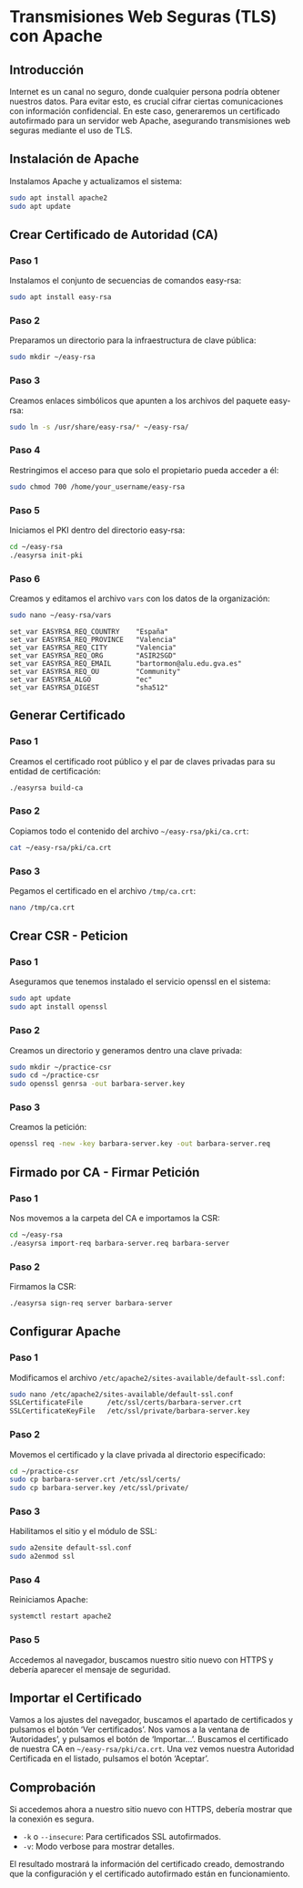 # Transmisiones Web Seguras (TLS) con Apache

## Introducción

Internet es un canal no seguro, donde cualquier persona podría obtener nuestros datos. Para evitar esto, es crucial cifrar ciertas comunicaciones con información confidencial. En este caso, generaremos un certificado autofirmado para un servidor web Apache, asegurando transmisiones web seguras mediante el uso de TLS.

## Instalación de Apache

Instalamos Apache y actualizamos el sistema:

```bash
sudo apt install apache2
sudo apt update
```

## Crear Certificado de Autoridad (CA)

### Paso 1

Instalamos el conjunto de secuencias de comandos easy-rsa:

```bash
sudo apt install easy-rsa
```

### Paso 2

Preparamos un directorio para la infraestructura de clave pública:

```bash
sudo mkdir ~/easy-rsa
```

### Paso 3

Creamos enlaces simbólicos que apunten a los archivos del paquete easy-rsa:

```bash
sudo ln -s /usr/share/easy-rsa/* ~/easy-rsa/
```

### Paso 4

Restringimos el acceso para que solo el propietario pueda acceder a él:

```bash
sudo chmod 700 /home/your_username/easy-rsa
```

### Paso 5

Iniciamos el PKI dentro del directorio easy-rsa:

```bash
cd ~/easy-rsa
./easyrsa init-pki
```

### Paso 6

Creamos y editamos el archivo `vars` con los datos de la organización:

```bash
sudo nano ~/easy-rsa/vars
```

```plaintext
set_var EASYRSA_REQ_COUNTRY    "España"
set_var EASYRSA_REQ_PROVINCE   "Valencia"
set_var EASYRSA_REQ_CITY       "Valencia"
set_var EASYRSA_REQ_ORG        "ASIR2SGD"
set_var EASYRSA_REQ_EMAIL      "bartormon@alu.edu.gva.es"
set_var EASYRSA_REQ_OU         "Community"
set_var EASYRSA_ALGO           "ec"
set_var EASYRSA_DIGEST         "sha512"
```

## Generar Certificado

### Paso 1

Creamos el certificado root público y el par de claves privadas para su entidad de certificación:

```bash
./easyrsa build-ca
```

### Paso 2

Copiamos todo el contenido del archivo `~/easy-rsa/pki/ca.crt`:

```bash
cat ~/easy-rsa/pki/ca.crt
```

### Paso 3

Pegamos el certificado en el archivo `/tmp/ca.crt`:

```bash
nano /tmp/ca.crt
```

## Crear CSR - Peticion

### Paso 1

Aseguramos que tenemos instalado el servicio openssl en el sistema:

```bash
sudo apt update
sudo apt install openssl
```

### Paso 2

Creamos un directorio y generamos dentro una clave privada:

```bash
sudo mkdir ~/practice-csr
sudo cd ~/practice-csr
sudo openssl genrsa -out barbara-server.key
```

### Paso 3

Creamos la petición:

```bash
openssl req -new -key barbara-server.key -out barbara-server.req
```

## Firmado por CA - Firmar Petición

### Paso 1

Nos movemos a la carpeta del CA e importamos la CSR:

```bash
cd ~/easy-rsa
./easyrsa import-req barbara-server.req barbara-server
```

### Paso 2

Firmamos la CSR:

```bash
./easyrsa sign-req server barbara-server
```

## Configurar Apache

### Paso 1

Modificamos el archivo `/etc/apache2/sites-available/default-ssl.conf`:

```bash
sudo nano /etc/apache2/sites-available/default-ssl.conf
SSLCertificateFile      /etc/ssl/certs/barbara-server.crt
SSLCertificateKeyFile   /etc/ssl/private/barbara-server.key
```

### Paso 2

Movemos el certificado y la clave privada al directorio especificado:

```bash
cd ~/practice-csr
sudo cp barbara-server.crt /etc/ssl/certs/
sudo cp barbara-server.key /etc/ssl/private/
```

### Paso 3

Habilitamos el sitio y el módulo de SSL:

```bash
sudo a2ensite default-ssl.conf
sudo a2enmod ssl
```

### Paso 4

Reiniciamos Apache:

```bash
systemctl restart apache2
```

### Paso 5

Accedemos al navegador, buscamos nuestro sitio nuevo con HTTPS y debería aparecer el mensaje de seguridad.

## Importar el Certificado

Vamos a los ajustes del navegador, buscamos el apartado de certificados y pulsamos el botón ‘Ver certificados’. Nos vamos a la ventana de ‘Autoridades’, y pulsamos el botón de ‘Importar…’. Buscamos el certificado de nuestra CA en `~/easy-rsa/pki/ca.crt`. Una vez vemos nuestra Autoridad Certificada en el listado, pulsamos el botón ‘Aceptar’.

## Comprobación

Si accedemos ahora a nuestro sitio nuevo con HTTPS, debería mostrar que la conexión es segura.
- `-k` o `--insecure`: Para certificados SSL autofirmados.
- `-v`: Modo verbose para mostrar detalles.

El resultado mostrará la información del certificado creado, demostrando que la configuración y el certificado autofirmado están en funcionamiento.
